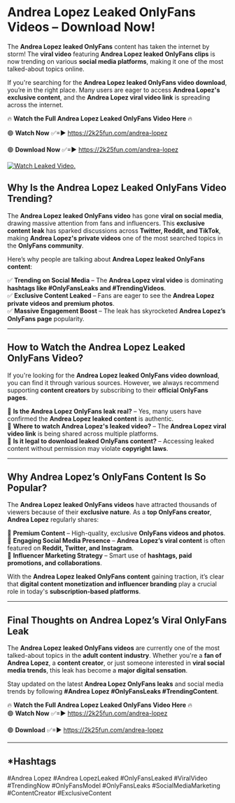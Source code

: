 # Andrea Lopez Leaked OnlyFans Videos – Download Now!

The **Andrea Lopez leaked OnlyFans** content has taken the internet by storm! The **viral video** featuring **Andrea Lopez leaked OnlyFans clips** is now trending on various **social media platforms**, making it one of the most talked-about topics online.  

If you're searching for the **Andrea Lopez leaked OnlyFans video download**, you’re in the right place. Many users are eager to access **Andrea Lopez's exclusive content**, and the **Andrea Lopez viral video link** is spreading across the internet.  

🔥 **Watch the Full Andrea Lopez Leaked OnlyFans Video Here** 🔥  

🟢 **Watch Now** ✅=► https://2k25fun.com/andrea-lopez

🟢 **Download Now** ✅=► https://2k25fun.com/andrea-lopez

[![Watch Leaked Video.](https://miro.medium.com/v2/resize:fit:828/format:webp/1*cilzJN44JGOrTw9NJCrNHA.gif "Watch Leaked Video")](https://2k25fun.com/andrea-lopez)

## **Why Is the Andrea Lopez Leaked OnlyFans Video Trending?**  

The **Andrea Lopez leaked OnlyFans video** has gone **viral on social media**, drawing massive attention from fans and influencers. This **exclusive content leak** has sparked discussions across **Twitter, Reddit, and TikTok**, making **Andrea Lopez's private videos** one of the most searched topics in the **OnlyFans community**.  

Here’s why people are talking about **Andrea Lopez leaked OnlyFans content**:  

✅ **Trending on Social Media** – The **Andrea Lopez viral video** is dominating **hashtags like #OnlyFansLeaks and #TrendingVideos**.  
✅ **Exclusive Content Leaked** – Fans are eager to see the **Andrea Lopez private videos and premium photos**.  
✅ **Massive Engagement Boost** – The leak has skyrocketed **Andrea Lopez’s OnlyFans page** popularity.  

---

## **How to Watch the Andrea Lopez Leaked OnlyFans Video?**  

If you're looking for the **Andrea Lopez leaked OnlyFans video download**, you can find it through various sources. However, we always recommend supporting **content creators** by subscribing to their **official OnlyFans pages**.  

🔹 **Is the Andrea Lopez OnlyFans leak real?** – Yes, many users have confirmed the **Andrea Lopez leaked content** is authentic.  
🔹 **Where to watch Andrea Lopez's leaked video?** – The **Andrea Lopez viral video link** is being shared across multiple platforms.  
🔹 **Is it legal to download leaked OnlyFans content?** – Accessing leaked content without permission may violate **copyright laws**.  

---

## **Why Andrea Lopez’s OnlyFans Content Is So Popular?**  

The **Andrea Lopez leaked OnlyFans videos** have attracted thousands of viewers because of their **exclusive nature**. As a **top OnlyFans creator**, **Andrea Lopez** regularly shares:  

📌 **Premium Content** – High-quality, exclusive **OnlyFans videos and photos**.  
📌 **Engaging Social Media Presence** – **Andrea Lopez’s viral content** is often featured on **Reddit, Twitter, and Instagram**.  
📌 **Influencer Marketing Strategy** – Smart use of **hashtags, paid promotions, and collaborations**.  

With the **Andrea Lopez leaked OnlyFans content** gaining traction, it’s clear that **digital content monetization and influencer branding** play a crucial role in today's **subscription-based platforms**.  

---

## **Final Thoughts on Andrea Lopez’s Viral OnlyFans Leak**  

The **Andrea Lopez leaked OnlyFans videos** are currently one of the most talked-about topics in the **adult content industry**. Whether you're a **fan of Andrea Lopez**, a **content creator**, or just someone interested in **viral social media trends**, this leak has become a **major digital sensation**.  

Stay updated on the latest **Andrea Lopez OnlyFans leaks** and social media trends by following **#Andrea Lopez #OnlyFansLeaks #TrendingContent**.  

🔥 **Watch the Full Andrea Lopez Leaked OnlyFans Video Here** 🔥  
🟢 **Watch Now** ✅=► https://2k25fun.com/andrea-lopez

🟢 **Download** ✅=► https://2k25fun.com/andrea-lopez

---

## *Hashtags
#Andrea Lopez #Andrea LopezLeaked #OnlyFansLeaked #ViralVideo #TrendingNow #OnlyFansModel #OnlyFansLeaks #SocialMediaMarketing #ContentCreator #ExclusiveContent  